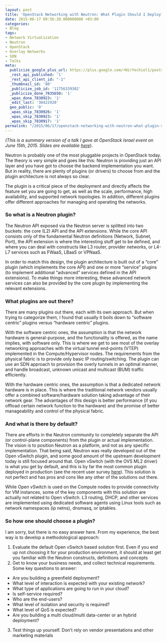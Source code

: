 ```yaml
---
layout: post
title: 'OpenStack Networking with Neutron: What Plugin Should I Deploy?'
date: 2015-06-17 09:56:20.000000000 +03:00
categories:
- Blog
tags:
- Network Virtualization
- Neutron
- OpenStack
- Overlay Networks
- SDN
- Talks
meta:
  publicize_google_plus_url: https://plus.google.com/+NirYechiel1/posts/1Ee94MWMsAZ
  _rest_api_published: '1'
  _rest_api_client_id: "-1"
  _thumbnail_id: '80'
  _publicize_job_id: '11756339302'
  _publicize_done_7835650: '1'
  _wpas_done_7830923: '1'
  _edit_last: '30422920'
  geo_public: '0'
  _wpas_skip_7830926: '1'
  _wpas_skip_7830923: '1'
  _wpas_skip_7830917: '1'
permalink: "/2015/06/17/openstack-networking-with-neutron-what-plugin-should-i-deploy/"
---
```

_(This is a summary version of a talk I gave at OpenStack Israel event on June 15th, 2015. Slides are available_ [_here_](https://github.com/nyechiel/presentation-slides/blob/master/20150629%20-%20Cloud%20Native%20Day%20Tel%20Aviv%20-%20OpenStack%20Networking%20with%20Neutron:%20What%20Plugin%20Should%20I%20Deploy.pdf)).

Neutron is probably one of the most pluggable projects in OpenStack today. The theory is very simple and goes like this: Neutron is providing just an API layer and you have got to choose the backend implementation you want. But in reality, there are plenty of plugins (or drivers) to choose from and the plugin architecture is not always so clear.

The plugin is a critical piece of the deployment and directly affects the feature set you are going to get, as well as the scale, performance, high availability, and supported network topologies. In addition, different plugins offer different approaches for managing and operating the networks.

### So what is a Neutron plugin?

The Neutron API exposed via the Neutron server is splitted into two buckets: the core (L2) API and the API extensions. While the core API consists only of the fundamental Neutron definitions (Network, Subnet, Port), the API extension is where the interesting stuff get to be defined, and where you can deal with constructs like L3 router, provider networks, or L4-L7 services such as FWaaS, LBaaS or VPNaaS.

In order to match this design, the plugin architecture is built out of a “core” plugin (which implements the core API) and one or more “service” plugins (to implement additional “advanced” services defined in the API extensions). To make things more interesting, these advanced network services can also be provided by the core plugin by implementing the relevant extensions.

### What plugins are out there?

There are many plugins out there, each with its own approach. But when trying to categorize them, I found that usually it boils down to “software centric” plugins versus “hardware centric” plugins.

With the software centric ones, the assumption is that the network hardware is general-purpose, and the functionality is offered, as the name implies, with software only. This is where we get to see most of the overlay networking approaches with the virtual tunnel end-points (VTEP) implemented in the Compute/Hypervisor nodes. The requirements from the physical fabric is to provide only basic IP routing/switching. The plugin can use an SDN approach to provision the overly tunnels in an optimal manner, and handle broadcast, unknown unicast and multicast (BUM) traffic efficiently.

With the hardware centric ones, the assumption is that a dedicated network hardware is in place. This is where the traditional network vendors usually offer a combined software/hardware solution taking advantage of their network gear. The advantages of this design is better performance (if you offload certain network function to the hardware) and the promise of better manageability and control of the physical fabric.

### And what is there by default?

There are efforts in the Neutron community to completely separate the API (or control-plane components) from the plugin or actual implementation. The vision is to position Neutron as a platform, and not as any specific implementation. That being said, Neutron was really developed out of the Open vSwitch plugin, and some good amount of the upstream development today is still focused around that. Open vSwitch (with the OVS ML2 driver) is what you get by default, and this is by far the most common plugin deployed in production (see the recent user survey [here](http://superuser.openstack.org/articles/openstack-users-share-how-their-deployments-stack-up)). This solution is not perfect and has pros and cons like any other of the solutions out there.

While Open vSwitch is used on the Compute nodes to provide connectivity for VM instances, some of the key components with this solution are actually not related to Open vSwitch. L3 routing, DHCP, and other services are implemented using dedicated software agents using Linux tools such as network namespaces (ip netns), dnsmasq, or iptables.

### So how one should choose a plugin?

I am sorry, but there is no easy answer here. From my experience, the best way is to develop a methodological approach:

1. Evaluate the default Open vSwitch based solution first. Even if you end up not choosing it for your production environment, it should at least get you familiar with the Neutron constructs, definitions and concepts
&nbsp;  
2. Get to know your business needs, and collect technical requirements. Some key questions to answer:
- Are you building a greenfield deployment?
- What level of interaction is expected with your existing network?
- What type of applications are going to run in your cloud?
- Is self-service required?
- Who are the end-users?
- What level of isolation and security is required?
- What level of QoS is expected?
- Are you building a multi cloud/multi data-center or an hybrid deployment?
3. Test things up yourself. Don’t rely on vendor presentations and other marketing materials

